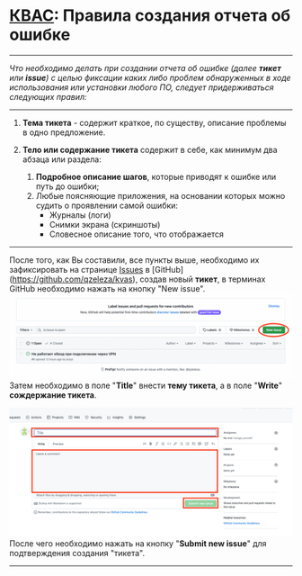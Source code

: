 # [КВАС](https://forum.keenetic.com/topic/14415-пробуем-квас-shadowsocks-и-другие-vpn-клиенты/?do=findComment&comment=152234): Правила создания отчета об ошибке

---
_Что необходимо делать при создании отчета об ошибке (далее **тикет** или 
**issue**) с целью фиксации каких либо проблем обнаруженных в ходе использования или установки любого ПО, следует придерживаться следующих правил:_

---

1. **Тема тикета** - содержит краткое, по существу, описание проблемы в одно 
   предложение. 
 

2. **Тело или содержание тикета** содержит в себе, как минимум два абзаца или раздела:
   
   1. **Подробное описание шагов**, которые приводят к ошибке или путь до 
      ошибки;
   2. Любые поясняющие приложения, на основании которых можно 
      судить о проявлении самой ошибки:
      - Журналы (логи)
      - Снимки экрана (скриншоты)
      - Словесное описание того, что отображается

---
После того, как Вы составили, все пункты выше, необходимо их зафиксировать 
на странице [Issues](https://github.com/qzeleza/kvas/issues) в [GitHub]
(https://github.com/qzeleza/kvas), создав новый **тикет**, в терминах GitHub 
необходимо нажать на кнопку "New issue".
![img.png](images/img.png)	 
Затем необходимо в поле "**Title**" внести **тему тикета**, а в поле "**Write**" 
**сождержание тикета**.

![img_1.png](images/img_1.png)
После чего необходимо нажать на кнопку "**Submit new issue**" для подтверждения 
создания "тикета".

---

